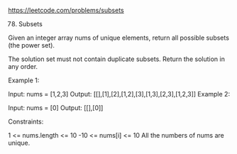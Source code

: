 https://leetcode.com/problems/subsets

78. Subsets

Given an integer array nums of unique elements, return all possible
subsets
(the power set).

The solution set must not contain duplicate subsets. Return the solution in any order.

Example 1:

Input: nums = [1,2,3]
Output: [[],[1],[2],[1,2],[3],[1,3],[2,3],[1,2,3]]
Example 2:

Input: nums = [0]
Output: [[],[0]]


Constraints:

1 <= nums.length <= 10
-10 <= nums[i] <= 10
All the numbers of nums are unique.